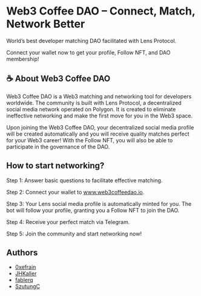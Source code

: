


# Web3 Coffee DAO – Connect, Match, Network Better

World’s best developer matching DAO facilitated with Lens Protocol.

Connect your wallet now to get your profile, Follow NFT, and DAO membership!



## ☕ About Web3 Coffee DAO
Web3 Coffee DAO is a Web3 matching and networking tool for developers worldwide. The community is built with Lens Protocol, a decentralized social media network operated on Polygon. It is created to eliminate ineffective networking and make the first move for you in the Web3 space.

Upon joining the Web3 Coffee DAO, your decentralized social media profile will be created automatically and you will receive quality matches perfect for your Web3 career! With the Follow NFT, you will also be able to participate in the governance of the DAO.



## How to start networking?
Step 1: Answer basic questions to facilitate effective matching.

Step 2: Connect your wallet to www.web3coffeedao.io.

Step 3: Your Lens social media profile is automatically minted for you. The bot will follow your profile, granting you a Follow NFT to join the DAO.

Step 4: Receive your perfect match via Telegram.

Step 5: Join the community and start networking now!


## Authors

- [0xefrain](https://www.github.com/octokatherine)
- [JHKaller](https://github.com/JHKaller)
- [fablerq](https://github.com/fablerq)
- [SzutungC](https://github.com/SzutungC)
